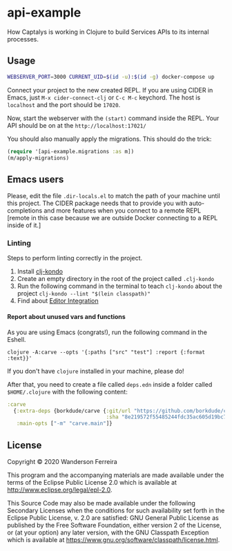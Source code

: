# api-example

How Captalys is working in Clojure to build Services APIs to its internal processes.


## Usage

```bash
WEBSERVER_PORT=3000 CURRENT_UID=$(id -u):$(id -g) docker-compose up
```

Connect your project to the new created REPL. If you are
using CIDER in Emacs, just `M-x cider-connect-clj` or `C-c
M-c` keychord. The host is `localhost` and the port should
be `17020`.

Now, start the webserver with the `(start)` command inside the REPL.
Your API should be on at the `http://localhost:17021/`

You should also manually apply the migrations. This should do the trick:

```clj
(require '[api-example.migrations :as m])
(m/apply-migrations)
```

## Emacs users

Please, edit the file `.dir-locals.el` to match the path of
your machine until this project. The CIDER package needs
that to provide you with auto-completions and more features
when you connect to a remote REPL [remote in this case
because we are outside Docker connecting to a REPL inside of
it.]


### Linting

Steps to perform linting correctly in the project.

1. Install [clj-kondo](https://github.com/borkdude/clj-kondo)
2. Create an empty directory in the root of the project called `.clj-kondo`
3. Run the following command in the terminal to teach `clj-kondo` about the project `clj-kondo --lint "$(lein classpath)"`
4. Find about [Editor Integration](https://github.com/borkdude/clj-kondo/blob/master/doc/editor-integration.md)


#### Report about unused vars and functions

As you are using Emacs (congrats!), run the following command in the Eshell.

`clojure -A:carve --opts '{:paths ["src" "test"] :report {:format :text}}'`

If you don't have `clojure` installed in your machine, please do!

After that, you need to create a file called `deps.edn`
inside a folder called `$HOME/.clojure` with the following content:

```clojure
:carve
  {:extra-deps {borkdude/carve {:git/url "https://github.com/borkdude/carve"
                                :sha "8e219572f55485244fdc35ac605d19bc74e9be0e"}}
   :main-opts ["-m" "carve.main"]}
```

## License

Copyright © 2020 Wanderson Ferreira

This program and the accompanying materials are made available under the
terms of the Eclipse Public License 2.0 which is available at
http://www.eclipse.org/legal/epl-2.0.

This Source Code may also be made available under the following Secondary
Licenses when the conditions for such availability set forth in the Eclipse
Public License, v. 2.0 are satisfied: GNU General Public License as published by
the Free Software Foundation, either version 2 of the License, or (at your
option) any later version, with the GNU Classpath Exception which is available
at https://www.gnu.org/software/classpath/license.html.
